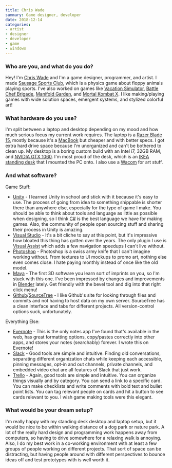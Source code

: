 ```yaml
---
title: Chris Wade
summary: Game designer, developer
date: 2018-12-14
categories:
- artist
- designer
- developer
- game
- windows
---
```


### Who are you, and what do you do?

Hey! I'm [Chris Wade](https://twitter.com/chriswade__ "Chris' Twitter account.") and I'm a game designer, programmer, and artist. I made [Sausage Sports Club][sausage-sports-club], which is a physics game about floppy animals playing sports. I've also worked on games like [Vacation Simulator][vacation-simulator], [Battle Chef Brigade][battle-chef-brigade], [Manifold Garden][manifold-garden], and [Mortal Kombat X][mortal-kombat-x]. I like making/playing games with wide solution spaces, emergent systems, and stylized colorful art!

### What hardware do you use?

I'm split between a laptop and desktop depending on my mood and how much serious focus my current work requires. The laptop is a [Razer Blade 15][blade], mostly because it's a [MacBook][macbook.2] but cheaper and with better specs. I got extra hard drive space because I'm unorganized and can't be bothered to clean up. My desktop is a boring custom build with an Intel i7, 32GB RAM, and [NVIDIA GTX 1060][geforce-gtx-1060]. I'm most proud of the desk, which is an [IKEA standing desk][bekant] that I mounted the PC onto. I also use a [Wacom][intuos-pro] for art stuff.

### And what software?

Game Stuff:

- [Unity][unity] - I learned Unity in school and stick with it because it's easy to use. The process of going from idea to something shippable is shorter there than anywhere else, especially for the type of game I make. You should be able to think about tools and language as little as possible when designing, so I think [C#][c-sharp] is the best language we have for making games. Also, the community of people open sourcing stuff and sharing their process in Unity is amazing.
- [Visual Studio][visual-studio] - It's a bit cliche to say at this point, but it's impressive how bloated this thing has gotten over the years. The only plugin I use is [Visual Assist][visual-assist] which adds a few navigation speedups I can't live without.
- [Photoshop][] - Photoshop is a swiss army knife that I can't imagine working without. From textures to UI mockups to promo art, nothing else even comes close. I hate paying monthly instead of once like the old model.
- [Maya][] - The first 3D software you learn sort of imprints on you, so I'm stuck with this one. I've been impressed by changes and improvements in [Blender][] lately. Get friendly with the bevel tool and dig into that right click menu!
- [Github][]/[SourceTree][] - I like Github's site for looking through files and commits and not having to host data on my own server. SourceTree has a clean interface and tabs for different projects. All version-control options suck, unfortunately.

Everything Else:

- [Evernote][] - This is the only notes app I've found that's available in the web, has great formatting options, copy/pastes correctly into other apps, and stores your notes (searchably) forever. I wrote this on Evernote!
- [Slack][] - Good tools are simple and intuitive. Finding old conversations, separating different organization chats while keeping each accessible, pinning messages, opt-in and out channels, private channels, and embedded video chat are all features of Slack that just work.
- [Trello][] - Again, good tools are simple and intuitive. You can organize things visually and by category. You can send a link to a specific card. You can make checklists and write comments with bold text and bullet point lists. You can tag relevant people on cards and hit a button to see cards relevant to you. I wish game making tools were this elegant.

### What would be your dream setup?

I'm really happy with my standing desk desktop and laptop setup, but it would be nice to be within walking distance of a dog park or nature park. A lot of the really hard design and programming work happens away from computers, so having to drive somewhere for a relaxing walk is annoying. Also, I do my best work in a co-working environment with at least a few groups of people working on different projects. That sort of space can be distracting, but having people around with different perspectives to bounce ideas off and test prototypes with is well worth it.

[battle-chef-brigade]: https://www.battlechefbrigade.com/ "A cooking/fighting game."
[bekant]: https://www.ikea.com/us/en/catalog/products/S19022530/ "A desk."
[blade]: https://www.razer.com/gaming-laptops/razer-blade "A thin gaming PC laptop."
[blender]: https://www.blender.org/ "A free, open-source 3D renderer."
[c-sharp]: https://en.wikipedia.org/wiki/C_Sharp_(programming_language) "A compiled programming language."
[evernote]: https://evernote.com/ "Online software for capturing notes."
[geforce-gtx-1060]: https://www.nvidia.com/en-us/geforce/products/10series/geforce-gtx-1060/ "A graphics card."
[github]: https://github.com/ "A Git code repository service."
[intuos-pro]: http://web.archive.org/web/20190506070316/https://www.wacom.com/en-ca/products/pen-tablets/intuos-pro-medium "A drawing tablet with multi-touch support."
[macbook.2]: https://en.wikipedia.org/wiki/MacBook_(2015_version) "A very thin 12 inch laptop."
[manifold-garden]: http://manifold.garden/ "A physics-defying exploration game."
[maya]: http://web.archive.org/web/20221224070508/https://www.autodesk.com/products/maya/overview "3D animation software."
[mortal-kombat-x]: https://en.wikipedia.org/wiki/Mortal_Kombat_X "A fighting game."
[photoshop]: https://www.adobe.com/products/photoshop.html "A bitmap image editor."
[sausage-sports-club]: https://sausagesports.club/ "A physics-based floppy animals sports game."
[slack]: https://slack.com/ "A collaboration service."
[sourcetree]: https://www.sourcetreeapp.com/ "A Mac GUI client for Git, Subversion and Mercurial."
[trello]: https://trello.com/ "A project management service."
[unity]: https://unity3d.com/unity/ "A cross-platform game development tool."
[vacation-simulator]: https://vacationsimulatorgame.com/ "A VR game about vacationing."
[visual-assist]: https://en.wikipedia.org/wiki/Visual_Assist "A code suggestion plugin for Visual Studio."
[visual-studio]: http://www.visualstudio.com "A Windows development environment."
